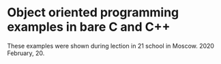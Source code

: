 # Object oriented programming examples in bare C and C++

These examples were shown during lection in 21 school in Moscow.
2020 February, 20.
